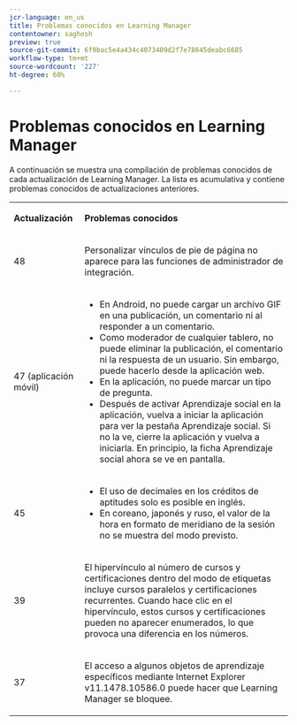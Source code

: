 ```yaml
---
jcr-language: en_us
title: Problemas conocidos en Learning Manager
contentowner: saghosh
preview: true
source-git-commit: 6f9bac5e4a434c4073409d2f7e78645deabc6685
workflow-type: tm+mt
source-wordcount: '227'
ht-degree: 60%

---
```




# Problemas conocidos en Learning Manager

A continuación se muestra una compilación de problemas conocidos de cada actualización de Learning Manager. La lista es acumulativa y contiene problemas conocidos de actualizaciones anteriores.

<table> 
 <tbody>
  <tr> 
   <td><p><b>Actualización</b></p></td> 
   <td><p><b>Problemas conocidos</b></p></td> 
  </tr> 
  <tr> 
   <td><p>48</p></td> 
   <td><p>Personalizar vínculos de pie de página no aparece para las funciones de administrador de integración.</p></td> 
  </tr> 
  <tr> 
   <td><p>47 (aplicación móvil)</p></td> 
   <td><p> </p> 
    <ul> 
     <li>En Android, no puede cargar un archivo GIF en una publicación, un comentario ni al responder a un comentario.</li> 
     <li>Como moderador de cualquier tablero, no puede eliminar la publicación, el comentario ni la respuesta de un usuario. Sin embargo, puede hacerlo desde la aplicación web.</li> 
     <li>En la aplicación, no puede marcar un tipo de pregunta.</li> 
     <li>Después de activar Aprendizaje social en la aplicación, vuelva a iniciar la aplicación para ver la pestaña Aprendizaje social. Si no la ve, cierre la aplicación y vuelva a iniciarla. En principio, la ficha Aprendizaje social ahora se ve en pantalla.</li> 
    </ul><p></p></td> 
  </tr> 
  <tr> 
   <td><p>45</p></td> 
   <td><p> </p> 
    <ul> 
     <li>El uso de decimales en los créditos de aptitudes solo es posible en inglés.</li> 
     <li>En coreano, japonés y ruso, el valor de la hora en formato de meridiano de la sesión no se muestra del modo previsto.</li> 
    </ul><p></p></td> 
  </tr> 
  <tr> 
   <td><p>39</p></td> 
   <td><p>El hipervínculo al número de cursos y certificaciones dentro del modo de etiquetas incluye cursos paralelos y certificaciones recurrentes. Cuando hace clic en el hipervínculo, estos cursos y certificaciones pueden no aparecer enumerados, lo que provoca una diferencia en los números.</p></td> 
  </tr> 
  <tr> 
   <td><p>37</p></td> 
   <td><p>El acceso a algunos objetos de aprendizaje específicos mediante Internet Explorer v11.1478.10586.0 puede hacer que Learning Manager se bloquee.</p></td> 
  </tr> 
 </tbody>
</table>

